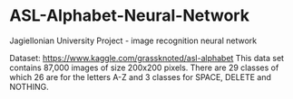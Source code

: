 # ASL-Alphabet-Neural-Network
Jagiellonian University Project - image recognition neural network

Dataset: https://www.kaggle.com/grassknoted/asl-alphabet
This data set contains 87,000 images of size 200x200 pixels. There are 29 classes of which 26 are for the letters A-Z and 3 classes for SPACE, DELETE and NOTHING.